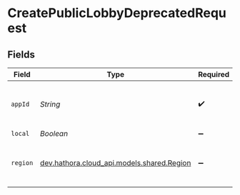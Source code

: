 # CreatePublicLobbyDeprecatedRequest


## Fields

| Field                                                                       | Type                                                                        | Required                                                                    | Description                                                                 | Example                                                                     |
| --------------------------------------------------------------------------- | --------------------------------------------------------------------------- | --------------------------------------------------------------------------- | --------------------------------------------------------------------------- | --------------------------------------------------------------------------- |
| `appId`                                                                     | *String*                                                                    | :heavy_check_mark:                                                          | N/A                                                                         | app-af469a92-5b45-4565-b3c4-b79878de67d2                                    |
| `local`                                                                     | *Boolean*                                                                   | :heavy_minus_sign:                                                          | N/A                                                                         |                                                                             |
| `region`                                                                    | [dev.hathora.cloud_api.models.shared.Region](../../models/shared/Region.md) | :heavy_minus_sign:                                                          | Available regions to request a game server.                                 |                                                                             |